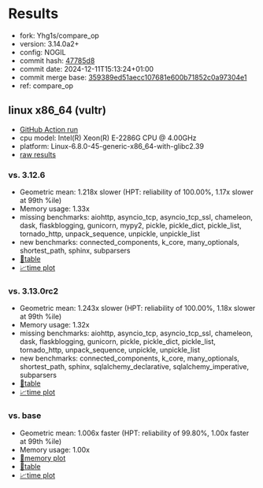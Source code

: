 # Results

- fork: Yhg1s/compare_op
- version: 3.14.0a2+
- config: NOGIL
- commit hash: [47785d8](https://github.com/Yhg1s/cpython/commit/47785d8)
- commit date: 2024-12-11T15:13:24+01:00
- commit merge base: [359389ed51aecc107681e600b71852c0a97304e1](https://github.com/python/cpython/commit/359389ed51aecc107681e600b71852c0a97304e1)
- ref: compare_op

## linux x86_64 (vultr)

- [GitHub Action run](https://github.com/facebookexperimental/free-threading-benchmarking/actions/runs/12289005269)
- cpu model: Intel(R) Xeon(R) E-2286G CPU @ 4.00GHz
- platform: Linux-6.8.0-45-generic-x86_64-with-glibc2.39
- [raw results](bm-20241211-vultr-x86_64-Yhg1s-compare_op-3.14.0a2%2B-47785d8.json)

### vs. 3.12.6

- Geometric mean: 1.218x slower (HPT: reliability of 100.00%, 1.17x slower at 99th %ile)
- Memory usage: 1.33x
- missing benchmarks: aiohttp, asyncio_tcp, asyncio_tcp_ssl, chameleon, dask, flaskblogging, gunicorn, mypy2, pickle, pickle_dict, pickle_list, tornado_http, unpack_sequence, unpickle, unpickle_list
- new benchmarks: connected_components, k_core, many_optionals, shortest_path, sphinx, subparsers
- [📄table](bm-20241211-vultr-x86_64-Yhg1s-compare_op-3.14.0a2%2B-47785d8-vs-3.12.6.md)
- [📈time plot](bm-20241211-vultr-x86_64-Yhg1s-compare_op-3.14.0a2%2B-47785d8-vs-3.12.6.svg)

### vs. 3.13.0rc2

- Geometric mean: 1.243x slower (HPT: reliability of 100.00%, 1.18x slower at 99th %ile)
- Memory usage: 1.32x
- missing benchmarks: aiohttp, asyncio_tcp, asyncio_tcp_ssl, chameleon, dask, flaskblogging, gunicorn, pickle, pickle_dict, pickle_list, tornado_http, unpack_sequence, unpickle, unpickle_list
- new benchmarks: connected_components, k_core, many_optionals, shortest_path, sphinx, sqlalchemy_declarative, sqlalchemy_imperative, subparsers
- [📄table](bm-20241211-vultr-x86_64-Yhg1s-compare_op-3.14.0a2%2B-47785d8-vs-3.13.0rc2.md)
- [📈time plot](bm-20241211-vultr-x86_64-Yhg1s-compare_op-3.14.0a2%2B-47785d8-vs-3.13.0rc2.svg)

### vs. base

- Geometric mean: 1.006x faster (HPT: reliability of 99.80%, 1.00x faster at 99th %ile)
- Memory usage: 1.00x
- [🧠memory plot](bm-20241211-vultr-x86_64-Yhg1s-compare_op-3.14.0a2%2B-47785d8-vs-base-mem.svg)
- [📄table](bm-20241211-vultr-x86_64-Yhg1s-compare_op-3.14.0a2%2B-47785d8-vs-base.md)
- [📈time plot](bm-20241211-vultr-x86_64-Yhg1s-compare_op-3.14.0a2%2B-47785d8-vs-base.svg)

